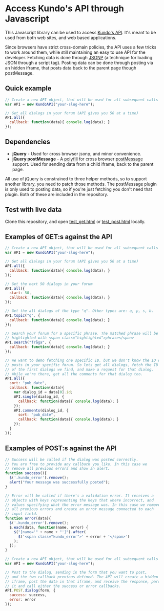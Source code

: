 Access Kundo's API through Javascript
=====================================

This Javascript library can be used to access [Kundo's API](http://kundo.se/api-doc). It's meant to be used from both web sites, and web based applications. 

Since browsers have strict cross-domain policies, the API uses a few tricks to work around them, while still maintaining an easy to use API for the developer. Fetching data is done through [JSONP](http://en.wikipedia.org/wiki/JSONP) (a technique for loading JSON through a script tag). Posting data can be done through posting via an hidden iframe, that posts data back to the parent page though postMessage.

Quick example
-------------
``` js
// Create a new API object, that will be used for all subsequent calls
var API = new KundoAPI("your-slug-here");

// Get all dialogs in your forum (API gives you 50 at a time)
API.all({
  callback: function(data){ console.log(data); }
});
```

Dependencies
------------

* __jQuery__ - Used for cross browser jsonp, and minor convenience.
* __jQuery postMessage__ - A [polyfill](http://remysharp.com/2010/10/08/what-is-a-polyfill/) for cross browser [postMessage](https://developer.mozilla.org/en/DOM/window.postMessage) support. Used for sending data from a child iframe, back to the parent page.

All use of jQuery is constrained to three helper methods, so to support another library, you need to patch those methods. The postMessage plugin is only used to posting data, so if you're just fetching you don't need that plugin. Both of these are included in the repository.

Test with live data
-------------------

Clone this repository, and open [test_get.html](https://github.com/kundo/kundo-javascript/blob/master/test_get.html) or [test_post.html](https://github.com/kundo/kundo-javascript/blob/master/test_post.html) locally.

Examples of GET:s against the API
---------------------------------

``` js
// Create a new API object, that will be used for all subsequent calls
var API = new KundoAPI("your-slug-here");

// Get all dialogs in your forum (API gives you 50 at a time)
API.all({
  callback: function(data){ console.log(data); }
});

// Get the next 50 dialogs in your forum
API.all({
  start: 50,
  callback: function(data){ console.log(data); }
});

// Get the all dialogs of the type "q". Other types are: q, p, s, b.
API.topic("q", {
  callback: function(data){ console.log(data); }
});

// Search your forum for a specific phrase. The matched phrase will be
// highlighted with <span class="highlighted">phrase</span>
API.search("fråga", {
  callback: function(data){ console.log(data); }
});

// We want to demo fetching one specific ID, but we don't know the ID of any
// posts in your specific forum. So lets get all dialogs, fetch the ID
// of the first dialogs we find, and make a request for that dialog.
// While we're there, get all the comments for that dialog too.
API.all({
  sort: "pub_date",
  callback: function(data){
    var dialog_id = data[0].id;
    API.single(dialog_id, {
      callback: function(data){ console.log(data); }
    });
    API.comments(dialog_id, {
      sort: "pub_date",
      callback: function(data){ console.log(data); }
    });
  }
});
```

Examples of POST:s against the API
----------------------------------

``` js
// Success will be called if the dialog was posted correctly.
// You are free to provide any callback you like. In this case we
// remove all previous errors and show an alert.
function success(){
  $('.kundo_error').remove();
  alert("Your message was successfully posted");
}

// Error will be called if there's a validation error. It receives a
// objects with keys representing the keys that where incorrect, and
// values specifying what the error message was. In this case we remove
// all previous errors and create an error message connected to each
// input field.
function error(data){
  $('.kundo_error').remove();
  $.each(data, function(name, error) {
    $("[name='" + name + "']").after(
      $('<span class="kundo_error">' + error + '</span>')
    );
  });
}

// Create a new API object, that will be used for all subsequent calls
var API = new KundoAPI("your-slug-here");

// Post to the dialog, sending in the form that you want to post,
// and the two callback previous defined. The API will create a hidden
// iframe, post the data in that iframe, and receive the response, parse
// it and call either the success or error callbacks.
API.POST.dialog(form, {
  success: success,
  error: error
});
```
